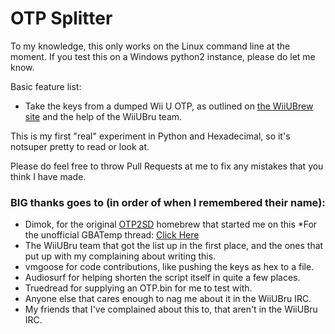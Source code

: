 # OTP Splitter

To my knowledge, this only works on the Linux command line at the moment. If you test this on a Windows python2 instance, please do let me know.

Basic feature list:

 * Take the keys from a dumped Wii U OTP, as outlined on [the WiiUBrew site](http://wiiubrew.org/wiki/Hardware/OTP) and the help of the WiiUBru team.

This is my first "real" experiment in Python and Hexadecimal, so it's notsuper pretty to read or look at.

Please do feel free to throw Pull Requests at me to fix any mistakes that you think I have made.

### BIG thanks goes to (in order of when I remembered their name):

 * Dimok, for the original [OTP2SD](https://github.com/dimok789/otp2sd_dumper) homebrew that started me on this
 	*For the unofficial GBATemp thread: [Click Here](http://gbatemp.net/threads/otp2sd-by-dimok.447353/)
 * The WiiUBru team that got the list up in the first place, and the ones that put up with my complaining about writing this.
 * vmgoose for code contributions, like pushing the keys as hex to a file.
 * Audiosurf for helping shorten the script itself in quite a few places.
 * Truedread for supplying an OTP.bin for me to test with.
 * Anyone else that cares enough to nag me about it in the WiiUBru IRC.
 * My friends that I've complained about this to, that aren't in the WiiUBru IRC.